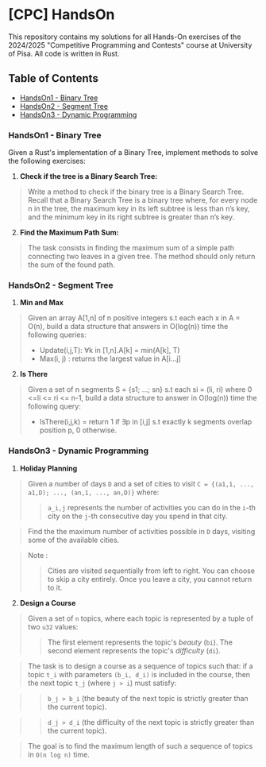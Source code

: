 # [CPC] HandsOn
This repository contains my solutions for all Hands-On exercises of the 2024/2025 "Competitive Programming and Contests" course at University of Pisa. All code is written in Rust.

## Table of Contents

- [HandsOn1 - Binary Tree](#handson1-binary-tree)
- [HandsOn2 - Segment Tree](#handson2-segment-tree)
- [HandsOn3 - Dynamic Programming](#handson3-dynamic-programming)

### HandsOn1 - Binary Tree
Given a Rust's implementation of a Binary Tree, implement methods to solve the following exercises:

1. **Check if the tree is a Binary Search Tree:**
> Write a method to check if the binary tree is a Binary Search Tree. Recall that a Binary Search Tree is a binary tree where, for every node n in the tree, the maximum key in its left subtree is less than n’s key, and the minimum key in its right subtree is greater than n’s key.
2. **Find the Maximum Path Sum:**
> The task consists in finding the maximum sum of a simple path connecting two leaves in a given tree. The method should only return the sum of the found path.

### HandsOn2 - Segment Tree

1. **Min and Max**
> Given an array A[1,n] of n positive integers s.t each each x in A = O(n), build a data structure that answers in O(log(n)) time the following queries:
> * Update(i,j,T): ∀k in [1,n].A[k] = min(A[k], T)
> *  Max(i, j) : returns the largest value in A[i...j]

2. **Is There**
> Given a set of n segments S = {s1; ...; sn} s.t each si = (li, ri) where 0 <=li <= ri <= n-1, build a data structure to answer in O(log(n))
time the following query:
> * IsThere(i,j,k) = return 1 if ∃p in [i,j] s.t exactly k segments overlap position p, 0 otherwise.

### HandsOn3 - Dynamic Programming
1. **Holiday Planning**
> Given a number of days `D` and a set of cities to visit `C = {(a1,1, ..., a1,D); ..., (an,1, ..., an,D)}` where:
> > `a_i,j` represents the number of activities you can do in the `i`-th city on the `j`-th consecutive day you spend in that city.

> Find the the maximum number of activities possible in `D` days, visiting some of the available cities.

> Note :
> > Cities are visited sequentially from left to right.
> > You can choose to skip a city entirely.
> > Once you leave a city, you cannot return to it.

2. **Design a Course**
> Given a set of `n` topics, where each topic is represented by a tuple of two `u32` values:
> > The first element represents the topic's *beauty* (`bi`).
> > The second element represents the topic's *difficulty* (`di`).

> The task is to design a course as a sequence of topics such that: if a topic `t_i` with parameters `(b_i, d_i)` is included in the  course, then the next topic `t_j` (where `j > i`) must satisfy:

> > `b_j > b_i` (the beauty of the next topic is strictly greater than the current topic).

> >`d_j > d_i` (the difficulty of the next topic is strictly greater than the current topic).

> The goal is to find the maximum length of such a sequence of topics in `O(n log n)` time.

